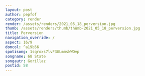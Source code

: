 ```yaml
---
layout: post
author: pepfof
category: render
render: /assets/renders/2021_05_18_perversion.jpg
thumb: /assets/renders/thumb/thumb-2021_05_18_perversion.jpg
title: Perversion
navigation_override: /
aspect: 16/9
domcol: ^a19b56
spotisong: 1sqroxs7lvF3GLmmskWOvp
songname: 68 State
songautr: Gorillaz
postid: 58
---
```


<!--USER BEGIN 1-->

<!--USER END 1-->

<!--more-->
<!--USER BEGIN 2-->

<!--USER END 2-->

